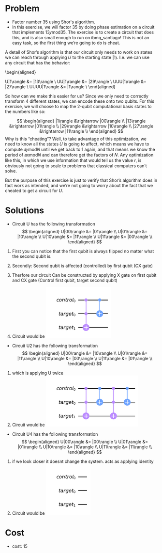 
# Problem
- Factor number 35 using Shor's algorithm.
- In this exercise, we will factor 35 by doing phase estimation on a circuit that implements 13𝑦mod35. The exercise is to create a circuit that does this, and is also small enough to run on ibmq_santiago! This is not an easy task, so the first thing we’re going to do is cheat.

A detail of Shor’s algorithm is that our circuit only needs to work on states we can reach through applying 𝑈 to the starting state |1⟩. I.e. we can use any circuit that has the behavior:



\begin{aligned}

U|1\rangle &= |13\rangle \\
UU|1\rangle &= |29\rangle \\
UUU|1\rangle &= |27\rangle \\
UUUU|1\rangle &= |1\rangle \\
\end{aligned}



So how can we make this easier for us? Since we only need to correctly transform 4 different states, we can encode these onto two qubits. For this exercise, we will choose to map the 2-qubit computational basis states to the numbers like so:

$$
\begin{aligned}
|1\rangle &\rightarrow |00\rangle \\
|13\rangle &\rightarrow |01\rangle \\
|29\rangle &\rightarrow |10\rangle \\
|27\rangle &\rightarrow |11\rangle \\
\end{aligned}
$$
Why is this “cheating”? Well, to take advantage of this optimization, we need to know all the states 𝑈 is going to affect, which means we have to compute 𝑎𝑦mod𝑁 until we get back to 1 again, and that means we know the period of 𝑎𝑥mod𝑁 and can therefore get the factors of 𝑁. Any optimization like this, in which we use information that would tell us the value 𝑟, is obviously not going to scale to problems that classical computers can’t solve.

But the purpose of this exercise is just to verify that Shor’s algorithm does in fact work as intended, and we’re not going to worry about the fact that we cheated to get a circuit for 𝑈.


# Solutions 
- Circuit U has the following transformation
$$
\begin{aligned}
U|00\rangle &= |01\rangle \\
U|01\rangle &= |10\rangle \\
U|10\rangle &= |11\rangle \\
U|11\rangle &= |00\rangle \\
\end{aligned}
$$

1. First you can notice that the first qubit is always flipped no matter what the second qubit is.
2.  Secondly: Second qubit is affected (controlled) by first qubit (CX gate)
3. Therfore our circuit Can be constructed by applying X gate on first qubit and CX gate (Control first qubit, target second qubit)

4. Circuit would be 
![Alt text](images/U.png?raw=true "U")

- Circuit U2 has the following transformation
$$
\begin{aligned}
U|00\rangle &= |10\rangle \\
U|01\rangle &= |11\rangle \\
U|10\rangle &= |00\rangle \\
U|11\rangle &= |01\rangle \\
\end{aligned}
$$

1. which is applying U twice
2. Circuit would be 
![Alt text](images/U2.png?raw=true "U")

- Circuit U4 has the following transformation
$$
\begin{aligned}
U|00\rangle &= |00\rangle \\
U|01\rangle &= |01\rangle \\
U|10\rangle &= |10\rangle \\
U|11\rangle &= |11\rangle \\
\end{aligned}
$$

1. if we look closer it doesnt change the system. acts as applying identity
2. Circuit would be 
![Alt text](images/U4.png?raw=true "U")


# Cost
- cost: 15



